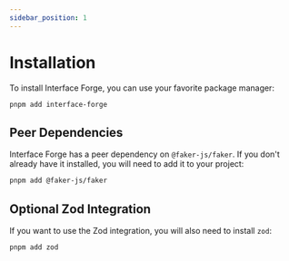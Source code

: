 ```yaml
---
sidebar_position: 1
---
```


# Installation

To install Interface Forge, you can use your favorite package manager:

```bash
pnpm add interface-forge
```

## Peer Dependencies

Interface Forge has a peer dependency on `@faker-js/faker`. If you don't already have it installed, you will need to add it to your project:

```bash
pnpm add @faker-js/faker
```

## Optional Zod Integration

If you want to use the Zod integration, you will also need to install `zod`:

```bash
pnpm add zod
```
